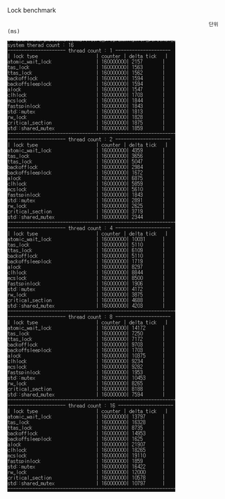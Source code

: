 

Lock benchmark

                                                                    단위 (ms)

![tag](benchmark/20210504_amd1700(8c16t).JPG)
